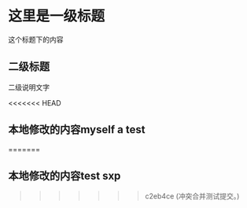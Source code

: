 # 这里是一级标题
这个标题下的内容
## 二级标题
二级说明文字

<<<<<<< HEAD
## 本地修改的内容myself a test
=======
## 本地修改的内容test sxp

>>>>>>> c2eb4ce (冲突合并测试提交。)

